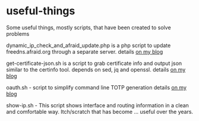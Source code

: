 # useful-things
Some useful things, mostly scripts, that have been created to solve problems

dynamic_ip_check_and_afraid_update.php is a php script to update freedns.afraid.org through a separate server.  details [on my blog][3]

get-certificate-json.sh is a script to grab certificate info and output json similar to the certinfo tool. depends on sed, jq and openssl.  details [on my blog][2]

oauth.sh - script to simplify command line TOTP generation  details [on my blog][1]

show-ip.sh - This script shows interface and routing information in a clean and comfortable way. Itch/scratch that has become ... useful over the years.

[1]: https://ccazrun.com/posts/17/17060-totp-from-the-terminal.html
[2]: https://ccazrun.com/posts/22/22288-certificate-to-json.html
[3]: https://ccazrun.com/posts/23/23240-dynamic-ip-check-and-update.html
